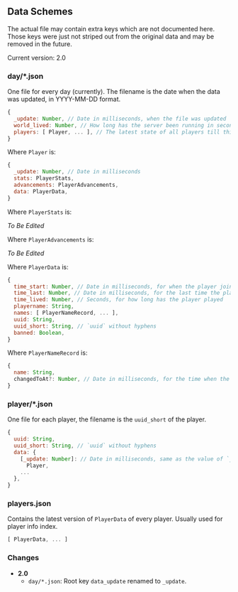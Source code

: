 ## Data Schemes

The actual file may contain extra keys which are not documented here. Those keys were just not striped out from the original data and may be removed in the future.

Current version: 2.0

### day/*.json

One file for every day (currently). The filename is the date when the data was updated, in YYYY-MM-DD format.

```js
{
  _update: Number, // Date in milliseconds, when the file was updated
  world_lived: Number, // How long has the server been running in seconds
  players: [ Player, ... ], // The latest state of all players till this day
}
```

Where `Player` is:

```js
{
  _update: Number, // Date in milliseconds
  stats: PlayerStats,
  advancements: PlayerAdvancements,
  data: PlayerData,
}
```

Where `PlayerStats` is:

_To Be Edited_

Where `PlayerAdvancements` is:

_To Be Edited_

Where `PlayerData` is:

```js
{
  time_start: Number, // Date in milliseconds, for when the player joined server
  time_last: Number, // Date in milliseconds, for the last time the player logged in
  time_lived: Number, // Seconds, for how long has the player played
  playername: String,
  names: [ PlayerNameRecord, ... ],
  uuid: String,
  uuid_short: String, // `uuid` without hyphens
  banned: Boolean,
}
```

Where `PlayerNameRecord` is:

```js
{
  name: String,
  changedToAt?: Number, // Date in milliseconds, for the time when the player changed to this name, may not exist if this is the inital name
}
```

### player/*.json

One file for each player, the filename is the `uuid_short` of the player.

```js
{
  uuid: String,
  uuid_short: String, // `uuid` without hyphens
  data: {
    [_update: Number]: // Date in milliseconds, same as the value of `_update` in `PlayerData`
      Player,
    ...
  },
}
```

### players.json

Contains the latest version of `PlayerData` of every player. Usually used for player info index.

```js
[ PlayerData, ... ]
```

### Changes

- **2.0**
  + `day/*.json`: Root key `data_update` renamed to `_update`.